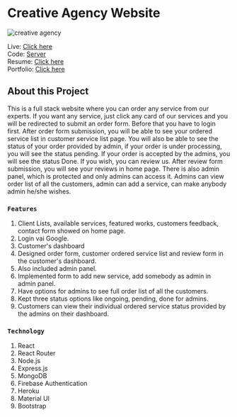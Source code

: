# Creative Agency Website

<img src="https://i.ibb.co/6gv6DT2/creative-Agency.png" alt="creative agency" />

Live: [Click here](https://creative-agency-dc106.web.app/)
<br />
Code: [Server](https://github.com/Fuad9/creative-agency-server)
<br />
Resume: [Click here](https://drive.google.com/file/d/1MeVsJm8yHwUXvnvfv-XBqE7Al3NxKDih/view?usp=sharing)
<br />
Portfolio: [Click here](https://fuad-portfolio.netlify.app/)

## About this Project

This is a full stack website where you can order any service from our experts. If you want any service, just click any card of our services and you will be redirected to submit an order form. Before that you have to login first. After order form submission, you will be able to see your ordered service list in customer service list page. You will also be able to see the status of your order provided by admin, if your order is under processing, you will see the status pending. If your order is accepted by the admins, you will see the status Done. If you wish, you can review us. After review form submission, you will see your reviews in home page. There is also admin panel, which is protected and only admins can access it. Admins can view order list of all the customers, admin can add a service, can make anybody admin he/she wishes.

### `Features`

1. Client Lists, available services, featured works, customers feedback, contact form showed on home page.
2. Login vai Google.
3. Customer's dashboard
4. Designed order form, customer ordered service list and review form in the customer's dashboard.
5. Also included admin panel.
6. Implemented form to add new service, add somebody as admin in admin panel.
7. Have options for admins to see full order list of all the customers. 
8. Kept three status options like ongoing, pending, done for admins.
9. Customers can view their individual ordered service status provided by the admins on their dashboard.

### `Technology`

1. React
2. React Router
3. Node.js
4. Express.js
5. MongoDB
6. Firebase Authentication
7. Heroku
8. Material UI
9. Bootstrap



